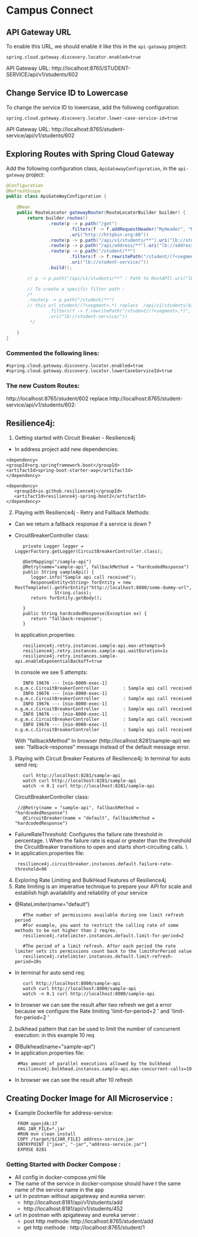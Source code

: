 # Campus Connect

## API Gateway URL
To enable this URL, we should enable it like this in the `api-gateway` project:

``` 
spring.cloud.gateway.discovery.locator.enabled=true
```
API Gateway URL: http://localhost:8765/STUDENT-SERVICE/api/v1/students/602

## Change Service ID to Lowercase
To change the service ID to lowercase, add the following configuration:
```
spring.cloud.gateway.discovery.locator.lower-case-service-id=true
```

API Gateway URL: http://localhost:8765/student-service/api/v1/students/602

## Exploring Routes with Spring Cloud Gateway
Add the following configuration class, `ApiGatewayConfiguration`, in the `api-gateway` project:

```java
@Configuration
@RefreshScope
public class ApiGateWayConfiguration {

    @Bean
    public RouteLocator gatewayRouter(RouteLocatorBuilder builder) {
        return builder.routes()
                .route(p -> p.path("/get")
                        .filters(f -> f.addRequestHeader("MyHeader", "MyURI").addRequestParameter("Param", "MyValue"))
                        .uri("http://httpbin.org:80"))
                .route(p -> p.path("/api/v1/students/**").uri("lb://student-service/"))
                .route(p -> p.path("/api/address/**").uri("lb://address-service/"))
                .route(p -> p.path("/student/**")
                        .filters(f -> f.rewritePath("/student/(?<segment>.*)", "/api/v1/students/${segment}"))
                        .uri("lb://student-service/"))
                .build();

        // p -> p.path("/api/v1/students/**" : Path to RestAPI).uri("lb://student-service/": name of service)

        // To create a specific filter path :
        /*
        .route(p -> p.path("/student/**")
        // this url student/(?<segment>.*) replace  /api/v1/students/${segment}
                .filters(f -> f.rewritePath("/student/(?<segment>.*)", "/api/v1/students/${segment}"))
                .uri("lb://student-service/"))
         */

    }
}
```
### Commented the following lines:
``` 
#spring.cloud.gateway.discovery.locator.enabled=true
#spring.cloud.gateway.discovery.locator.lowerCaseServiceId=true
```

### The new Custom Routes:
http://localhost:8765/student/602 replace http://localhost:8765/student-service/api/v1/students/602:

## Resilience4j:
1. Getting started with Circuit Breaker - Resilience4j
  * In address project add new dependencies:
  ```
  <dependency>
  <groupId>org.springframework.boot</groupId>
  <artifactId>spring-boot-starter-aop</artifactId>
  </dependency>

  <dependency>
     <groupId>io.github.resilience4j</groupId>
     <artifactId>resilience4j-spring-boot2</artifactId>
  </dependency>
  ```

2. Playing with Resilience4j - Retry and Fallback Methods:
  - Can we return a fallback response if a service is down ?
  * CircuitBreakerController class:

     ```
        private Logger logger = LoggerFactory.getLogger(CircuitBreakerController.class);

        @GetMapping("/sample-api")
        @Retry(name="sample-api", fallbackMethod = "hardcodedResponse")
        public String sampleApi() {
           logger.info("Sample api call received");
           ResponseEntity<String> forEntity = new RestTemplate().getForEntity("http://localhost:8080/some-dummy-url",
                    String.class);
           return forEntity.getBody();
           
        }
        public String hardcodedResponse(Exception ex) {
           return "fallback-response";
        }
     ```
    In application.properties:
     ```
        resilience4j.retry.instances.sample-api.max-attempts=5
        resilience4j.retry.instances.sample-api.waitDuration=1s
        resilience4j.retry.instances.sample-api.enableExponentialBackoff=true
     ```
    In console we see 5 attempts:
     ```
        INFO 19676 --- [nio-8000-exec-1] n.g.m.c.CircuitBreakerController         : Sample api call received
        INFO 19676 --- [nio-8000-exec-1] n.g.m.c.CircuitBreakerController         : Sample api call received
        INFO 19676 --- [nio-8000-exec-1] n.g.m.c.CircuitBreakerController         : Sample api call received
        INFO 19676 --- [nio-8000-exec-1] n.g.m.c.CircuitBreakerController         : Sample api call received
        INFO 19676 --- [nio-8000-exec-1] n.g.m.c.CircuitBreakerController         : Sample api call received
     ```
    With "fallbackMethod" In browser (http://localhost:8281/sample-api) we see: "fallback-response" message instead of the default message error.

3. Playing with Circuit Breaker Features of Resilience4j:
   In terminal for auto send req:
     ```
        curl http://localhost:8281/sample-api
        watch curl http://localhost:8281/sample-api
        watch -n 0.1 curl http://localhost:8281/sample-api
     ```
   CircuitBreakerController class:
      ```
       //@Retry(name = "sample-api", fallbackMethod = "hardcodedResponse")
         @CircuitBreaker(name = "default", fallbackMethod = "hardcodedResponse")
      ```
  - FailureRateThreshold: Configures the failure rate threshold in percentage. \ When the failure rate is equal or greater than the threshold the CircuitBreaker transitions to open and starts short-circuiting calls. \
  - In application.properties file:
      ```
       resilience4j.circuitbreaker.instances.default.failure-rate-threshold=90
      ``` 
4. Exploring Rate Limiting and BulkHead Features of Resilience4j
  1.  Rate limiting is an imperative technique to prepare your API for scale and establish high availability and reliability of your service
  * @RateLimiter(name="default")
      ```
         #The number of permissions available during one limit refresh period
         #For example, you want to restrict the calling rate of some methods to be not higher than 2 req/ms.
         resilience4j.ratelimiter.instances.default.limit-for-period=2 

         #The period of a limit refresh. After each period the rate limiter sets its permissions count back to the limitForPeriod value
         resilience4j.ratelimiter.instances.default.limit-refresh-period=10s
      ```
  * In terminal for auto send req:
      ```
         curl http://localhost:8000/sample-api
         watch curl http://localhost:8000/sample-api
         watch -n 0.1 curl http://localhost:8000/sample-api
      ```
  * In browser we can see the result after two refresh we get a error because we configure the Rate limiting 'limit-for-period=2 ' and 'limit-for-period=2 '
  2.  bulkhead pattern that can be used to limit the number of concurrent execution: in this example 10 req
  * @Bulkhead(name="sample-api")
  * In application.properties file:
      ```
       #Max amount of parallel executions allowed by the bulkhead
       resilience4j.bulkhead.instances.sample-api.max-concurrent-calls=10
      ``` 
  * In browser we can see the result after 10 refresh

## Creating Docker Image for All Microservice :
  * Example Dockerfile for address-service:
    
    ```
     FROM openjdk:17
     ARG JAR_FILE=*.jar
     #RUN mvn clean install
     COPY /target/${JAR_FILE} address-service.jar
     ENTRYPOINT ["java", "-jar","address-service.jar"]
     EXPOSE 8281
     ``` 

### Getting Started with Docker Compose  :
 * All config in docker-compose.yml file
 * The name of the service in docker-compose should have t the same name of the service name in the app
 * url in postman without apigateway and eureka server:
    - http://localhost:8181/api/v1/students/add
    - http://localhost:8181/api/v1/students/452
 * url in postman with apigateway and eureka server :
   - post http methode: http://localhost:8765/student/add
   - get http methode : http://localhost:8765/student/1



